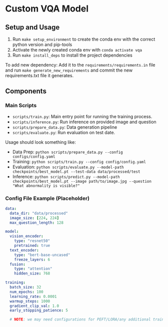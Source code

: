# Custom VQA Model

## Setup and Usage
1. Run `make setup_environment` to create the conda env with the correct python version and pip-tools
2. Activate the newly created conda env with `conda activate vqa`
3. Run `make install_deps` to install the project dependencies

To add new dependency:
Add it to the `requirements/requirements.in` file and run `make generate_new_requirements` and commit the new requirements.txt file it generates. 

## Components

### Main Scripts
- `scripts/train.py`: Main entry point for running the training process.
- `scripts/inference.py`: Run inference on provided image and question
- `scripts/prepare_data.py`: Data generation pipeline
- `scripts/evaluate.py`: Run evaluation on test date. 

Usage should look something like:

- Data Prep: `python scripts/prepare_data.py --config configs/config.yaml`
- Training: `python scripts/train.py --config config/config.yaml`
- Evaluation: `python scripts/evaluate.py --model-path checkpoints/best_model.pt --test-data data/processed/test`
- Inference: `python scripts/predict.py --model-path checkpoints/best_model.pt --image path/to/image.jpg --question "What abnormality is visible?"`


### Config File Example (Placeholder)

```yaml
data:
  data_dir: "data/processed"
  image_size: [224, 224]
  max_question_length: 128

model:
  vision_encoder:
    type: "resnet50"
    pretrained: true
  text_encoder:
    type: "bert-base-uncased"
    freeze_layers: 6
  fusion:
    type: "attention"
    hidden_size: 768

training:
  batch_size: 32
  num_epochs: 100
  learning_rate: 0.0001
  warmup_steps: 1000
  gradient_clip_val: 1.0
  early_stopping_patience: 5

  # NOTE: we may need configurations for PEFT/LORA/any additional training for the large encoder
```




